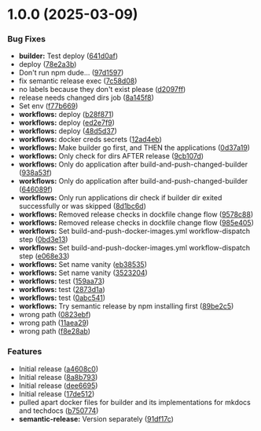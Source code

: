 # 1.0.0 (2025-03-09)


### Bug Fixes

* **builder:** Test deploy ([641d0af](https://github.com/webgrip/techdocs-builder/commit/641d0af6f3c9fbdaddd4e3b02974e369210b1d4a))
* deploy ([78e2a3b](https://github.com/webgrip/techdocs-builder/commit/78e2a3b5ecbb551b83c8e49b2136562fdd5eac5c))
* Don't run npm dude... ([97d1597](https://github.com/webgrip/techdocs-builder/commit/97d15972d9a3ea8281e2653649299d32a32d6119))
* fix semantic release exec ([7c58d08](https://github.com/webgrip/techdocs-builder/commit/7c58d084096904d9e0a3fbd4f9b67a757a6343f7))
* no labels because they don't exist please ([d2097ff](https://github.com/webgrip/techdocs-builder/commit/d2097ff4ae782d6ffe24d27713ac557f6d19d729))
* release needs changed dirs job ([8a145f8](https://github.com/webgrip/techdocs-builder/commit/8a145f8ba0d7637df7e3a6e5a15e413cd6319853))
* Set env ([f77b669](https://github.com/webgrip/techdocs-builder/commit/f77b6691d8f1dc96937db6111a350769bde4676c))
* **workflows:** deploy ([b28f871](https://github.com/webgrip/techdocs-builder/commit/b28f871cab911aa6ea2970a83a0398b378d5d623))
* **workflows:** deploy ([ed2e7f9](https://github.com/webgrip/techdocs-builder/commit/ed2e7f993674f16b84535ad2830a3dd8431b49f8))
* **workflows:** deploy ([48d5d37](https://github.com/webgrip/techdocs-builder/commit/48d5d37099815e3eac2ba8ea29a710d488b137ff))
* **workflows:** docker creds secrets ([12ad4eb](https://github.com/webgrip/techdocs-builder/commit/12ad4eb978e9692793d2b7ecb06014da0c2d5faf))
* **workflows:** Make builder go first, and THEN the applications ([0d37a19](https://github.com/webgrip/techdocs-builder/commit/0d37a19cfc96586707eec3c479e480f69cd88481))
* **workflows:** Only check for dirs AFTER release ([9cb107d](https://github.com/webgrip/techdocs-builder/commit/9cb107d66011dc27df272aeab8c8d45039ab23aa))
* **workflows:** Only do application after build-and-push-changed-builder ([938a53f](https://github.com/webgrip/techdocs-builder/commit/938a53f0b6dd3f95a907e5fc99d5b42ddea6efdb))
* **workflows:** Only do application after build-and-push-changed-builder ([646089f](https://github.com/webgrip/techdocs-builder/commit/646089f9587f8cd5ded06a3e6e54bddc593438f3))
* **workflows:** Only run applications dir check if builder dir exited successfully or was skipped ([8d1bc6d](https://github.com/webgrip/techdocs-builder/commit/8d1bc6dc709ba3f93408096c9ab9a5ee3419f0f5))
* **workflows:** Removed release checks in dockfile change flow ([9578c88](https://github.com/webgrip/techdocs-builder/commit/9578c886b10f589bca2eeb0408d4c3bf6500286a))
* **workflows:** Removed release checks in dockfile change flow ([985e405](https://github.com/webgrip/techdocs-builder/commit/985e4055fddd58de79f546cb447ff69ea3abc4f5))
* **workflows:** Set build-and-push-docker-images.yml workflow-dispatch step ([0bd3e13](https://github.com/webgrip/techdocs-builder/commit/0bd3e1309aa3706996c026b4cf398fb3cfa5571a))
* **workflows:** Set build-and-push-docker-images.yml workflow-dispatch step ([e068e33](https://github.com/webgrip/techdocs-builder/commit/e068e33ac29b57045af2f8405076a8617b9b8067))
* **workflows:** Set name vanity ([eb38535](https://github.com/webgrip/techdocs-builder/commit/eb3853579fb5635250d8e57171f93afd7d655dbf))
* **workflows:** Set name vanity ([3523204](https://github.com/webgrip/techdocs-builder/commit/3523204466e2bdc7e93315598c346e573ffaa24d))
* **workflows:** test ([159aa73](https://github.com/webgrip/techdocs-builder/commit/159aa736ea6c5a21ede13d6d4bb60f2c65a8ea7b))
* **workflows:** test ([2873d1a](https://github.com/webgrip/techdocs-builder/commit/2873d1a4d1ae93d38ee6f0ee78f58b1a97e7bc92))
* **workflows:** test ([0abc541](https://github.com/webgrip/techdocs-builder/commit/0abc541ecbc65849894be00e3c46c53dc4b598f7))
* **workflows:** Try semantic release by npm installing first ([89be2c5](https://github.com/webgrip/techdocs-builder/commit/89be2c52edceacf241a874ca38d395988c42ba2f))
* wrong path ([0823ebf](https://github.com/webgrip/techdocs-builder/commit/0823ebfb28d98aa73de998f81e4e492376984aa4))
* wrong path ([11aea29](https://github.com/webgrip/techdocs-builder/commit/11aea2978922fc36ced47d8d984e70dc08920238))
* wrong path ([f8e28ab](https://github.com/webgrip/techdocs-builder/commit/f8e28ab497d885d86e9fcb9e68cdba251e3b0b38))


### Features

* Initial release ([a4608c0](https://github.com/webgrip/techdocs-builder/commit/a4608c0897cf9eef83b4156ed630a86b87d5f3b4))
* Initial release ([8a8b793](https://github.com/webgrip/techdocs-builder/commit/8a8b793bf3d1208e2348c67c8b7c7afda8a3a4cd))
* Initial release ([dee6695](https://github.com/webgrip/techdocs-builder/commit/dee6695988d4e949e365c231176c523da2f0d2f8))
* Initial release ([17de512](https://github.com/webgrip/techdocs-builder/commit/17de512778cba2097e3fe66b4187a474dbeb6102))
* pulled apart docker files for builder and its implementations for mkdocs and techdocs ([b750774](https://github.com/webgrip/techdocs-builder/commit/b7507743068aa82200fbc5d874807b8409b4b3b0))
* **semantic-release:** Version separately ([91df17c](https://github.com/webgrip/techdocs-builder/commit/91df17cd4b1d43c2b843d58f7612012c6617cfd9))
